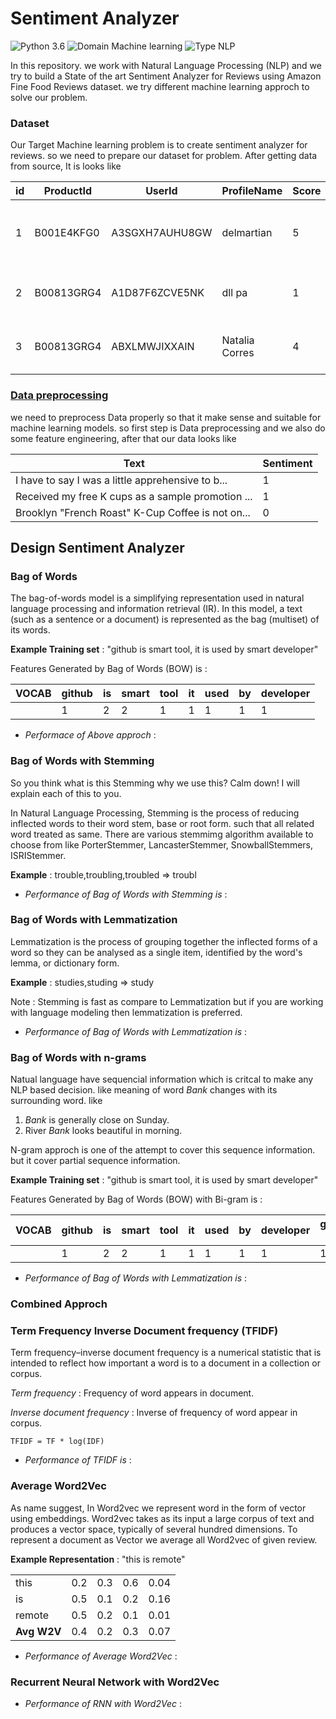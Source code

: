 # Sentiment Analyzer
![Python 3.6](https://img.shields.io/badge/Python-3.6-brightgreen.svg)     ![Domain Machine learning](https://img.shields.io/badge/Domain-Machine--Learning-orange.svg) ![Type NLP](https://img.shields.io/badge/Type-NLP-blue.svg)


In this repository. we work with Natural Language Processing (NLP) and we try to build a State of the  art Sentiment Analyzer for Reviews using Amazon Fine Food Reviews dataset. we try different machine learning approch to solve our problem.
### Dataset
Our Target Machine learning problem is to create sentiment analyzer for reviews. so we need to prepare our dataset for problem. After getting data from source, It is looks like 


| id | ProductId | UserId | ProfileName | Score | HelpfulnessNumerator | HelpfulnessDenominator | Time | Summary | Text |
|----|------------|----------------|---------------------------------|-------|----------------------|------------------------|------------|-----------------------|-------------------------------------------|
|  1 | B001E4KFG0 | A3SGXH7AUHU8GW | delmartian | 5 | 1 | 1 | 1303862400 | Good Quality Dog Food | I have bought several of the Vitality... |
| 2 | B00813GRG4 | A1D87F6ZCVE5NK | dll pa | 1 | 0 | 0 | 1346976000 | Not as Advertised | Product arrived labeled as Jumbo... |
| 3 | B00813GRG4 | ABXLMWJIXXAIN | Natalia Corres | 4 | 1 | 1 | 1219017600 | "Delight" says it all | This is a confection that has been... |


### [Data preprocessing]()
we need to preprocess Data properly so that it make sense and suitable for machine learning models. so first step is Data preprocessing and we also do some feature engineering, after that our data looks like

| Text | Sentiment |
|---------------------------------------------------|-----------|
| I have to say I was a little apprehensive to b... | 1 |
| Received my free K cups as a sample promotion ... | 1 |
| Brooklyn "French Roast" K-Cup Coffee is not on... | 0 |

## Design Sentiment Analyzer
### Bag of Words
The bag-of-words model is a simplifying representation used in natural language processing and information retrieval (IR). In this model, a text (such as a sentence or a document) is represented as the bag (multiset) of its words.

**Example Training set** : "github is smart tool, it is used by smart developer" 

Features Generated by Bag of Words (BOW) is :

| VOCAB | github | is | smart  | tool | it | used | by | developer |
|-------|--------|----|--------|------|----|------|----|-----------|
|  | 1 | 2 | 2 | 1 | 1 | 1 | 1 | 1 |

* *Performace of Above approch* :

### Bag of Words with Stemming
So you think what is this Stemming why we use this? Calm down! I will explain each of this to you.

In Natural Language Processing, Stemming is the process of reducing inflected words to their word stem, base or root form. such that all related word treated as same. There are various stemmimg algorithm available to choose from like PorterStemmer, LancasterStemmer, SnowballStemmers, ISRIStemmer.

**Example** :
trouble,troubling,troubled => troubl
* *Performance of Bag of Words with Stemming is* :

### Bag of Words with Lemmatization
Lemmatization is the process of grouping together the inflected forms of a word so they can be analysed as a single item, identified by the word's lemma, or dictionary form.

**Example** :
studies,studing => study

Note : Stemming is fast as compare to Lemmatization but if you are working with language modeling then lemmatization is preferred.
* *Performance of Bag of Words with Lemmatization is* :

### Bag of Words with n-grams
Natual language have sequencial information which is critcal to make any NLP based decision. like meaning of word *Bank* changes with its surrounding word. like
1. *Bank* is generally close on Sunday.
2. River *Bank* looks beautiful in morning.

N-gram approch is one of the attempt to cover this sequence information. but it cover partial sequence information.

**Example Training set** : "github is smart tool, it is used by smart developer" 

Features Generated by Bag of Words (BOW) with Bi-gram is :

| VOCAB | github | is | smart  | tool | it | used | by | developer | github is | is smart | smart tool | tool it | it used | .. |
|-------|--------|----|--------|------|----|------|----|-----------|-----------|----------|------------|---------|---------|----|
|  | 1 | 2 | 2 | 1 | 1 | 1 | 1 | 1 | 1 | 1 | 1 | 1 | 1 |..|

* *Performance of Bag of Words with Lemmatization is* :

### Combined Approch

### Term Frequency Inverse Document frequency (TFIDF)
Term frequency–inverse document frequency is a numerical statistic that is intended to reflect how important a word is to a document in a collection or corpus.

*Term frequency* : Frequency of word appears in document.

*Inverse document frequency* : Inverse of frequency of word appear in corpus.

    TFIDF = TF * log(IDF)

* *Performance of TFIDF is* :

### Average Word2Vec
As name suggest, In Word2vec we represent word in the form of vector using embeddings. Word2vec takes as its input a large corpus of text and produces a vector space, typically of several hundred dimensions. To represent a document as Vector we average all Word2vec of given review.

**Example  Representation** : "this is remote"

|  | |   |  |  |
|---------|-----|------|-----|------|
| this | 0.2 |  0.3 | 0.6 | 0.04 |
| is | 0.5 | 0.1 | 0.2 | 0.16 |
| remote | 0.5 | 0.2 | 0.1 | 0.01 |
| **Avg W2V** | 0.4 | 0.2 | 0.3 | 0.07 |




* *Performance of Average Word2Vec* :

### Recurrent Neural Network with Word2Vec
* *Performance of RNN with Word2Vec* :

